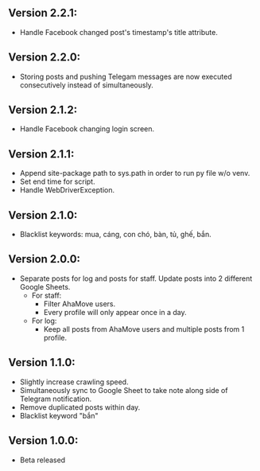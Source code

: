 ## Version 2.2.1:
- Handle Facebook changed post's timestamp's title attribute.

## Version 2.2.0:
- Storing posts and pushing Telegam messages are now executed consecutively instead of simultaneously.

## Version 2.1.2:
- Handle Facebook changing login screen.

## Version 2.1.1:
- Append site-package path to sys.path in order to run py file w/o venv.
- Set end time for script.
- Handle WebDriverException.

## Version 2.1.0:
- Blacklist keywords: mua, cáng, con chó, bàn, tủ, ghế, bắn.

## Version 2.0.0:
- Separate posts for log and posts for staff. Update posts into 2 different Google Sheets.
    - For staff:
        - Filter AhaMove users.
        - Every profile will only appear once in a day.
    - For log:
        - Keep all posts from AhaMove users and multiple posts from 1 profile.

## Version 1.1.0:
- Slightly increase crawling speed.
- Simultaneously sync to Google Sheet to take note along side of Telegram notification.
- Remove duplicated posts within day.
- Blacklist keyword "bắn"

## Version 1.0.0:
- Beta released